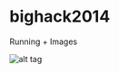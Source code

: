 bighack2014
===========

Running + Images

![alt tag](https://raw.github.com/twuster/bighack2014/master/screenshots/logo.png)
